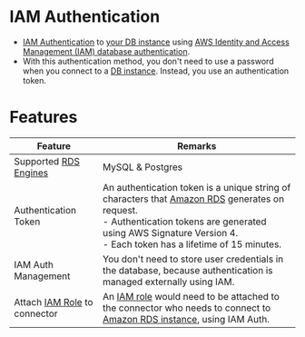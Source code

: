 # IAM Authentication
- [IAM Authentication](https://docs.aws.amazon.com/AmazonRDS/latest/UserGuide/UsingWithRDS.IAMDBAuth.html) to [your DB instance](../../1_Databases/AmazonRDS/Readme.md) using [AWS Identity and Access Management (IAM) database authentication](https://repost.aws/knowledge-center/users-connect-rds-iam).
- With this authentication method, you don't need to use a password when you connect to a [DB instance](../../1_Databases/AmazonRDS/Readme.md). Instead, you use an authentication token.

# Features

| Feature                                                               | Remarks                                                                                                                                                                                                                                                                  |
|-----------------------------------------------------------------------|--------------------------------------------------------------------------------------------------------------------------------------------------------------------------------------------------------------------------------------------------------------------------|
| Supported [RDS Engines](../../1_Databases/AmazonRDS/Readme.md) | MySQL & Postgres                                                                                                                                                                                                                                                         |
| Authentication Token                                                  | An authentication token is a unique string of characters that [Amazon RDS](../../1_Databases/AmazonRDS/Readme.md) generates on request. <br/>- Authentication tokens are generated using AWS Signature Version 4. <br/>- Each token has a lifetime of 15 minutes. |
| IAM Auth Management                                                   | You don't need to store user credentials in the database, because authentication is managed externally using IAM.                                                                                                                                                        |
| Attach [IAM Role](IAMRoles.md) to connector                           | An [IAM role](IAMRoles.md) would need to be attached to the connector who needs to connect to [Amazon RDS instance](../../1_Databases/AmazonRDS/Readme.md), using IAM Auth.                                                                                       |